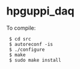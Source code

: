 # hpguppi_daq

To compile:
```
 $ cd src
 $ autoreconf -is
 $ ./configure
 $ make
 $ sudo make install
 ```
